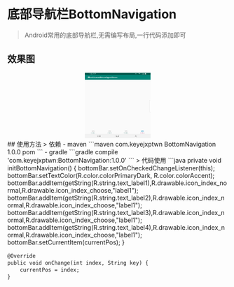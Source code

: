 # 底部导航栏BottomNavigation
> Android常用的底部导航栏,无需编写布局,一行代码添加即可
## 效果图
<div align=center><img width="150" height="150" src="https://github.com/keyejxptwn/BottomNavigation/blob/master/BottomNavigation.jpg"/></div>
## 使用方法
> 依赖
- maven
```maven
   <dependency>
	<groupId>com.keyejxptwn</groupId>
	<artifactId>BottomNavigation</artifactId>
	<version>1.0.0</version>
	<type>pom</type>
   </dependency>
```
- gradle
```gradle
   compile 'com.keyejxptwn:BottomNavigation:1.0.0'
```
> 代码使用
```java
    private void initBottomNavigation() {
        bottomBar.setOnCheckedChangeListener(this);
        bottomBar.setTextColor(R.color.colorPrimaryDark, R.color.colorAccent);
        bottomBar.addItem(getString(R.string.text_label1),R.drawable.icon_index_normal,R.drawable.icon_index_choose,"label1");
        bottomBar.addItem(getString(R.string.text_label2),R.drawable.icon_index_normal,R.drawable.icon_index_choose,"label1");
        bottomBar.addItem(getString(R.string.text_label3),R.drawable.icon_index_normal,R.drawable.icon_index_choose,"label1");
        bottomBar.addItem(getString(R.string.text_label4),R.drawable.icon_index_normal,R.drawable.icon_index_choose,"label1");
        bottomBar.setCurrentItem(currentPos);
    }

    @Override
    public void onChange(int index, String key) {
        currentPos = index;
    }
```
